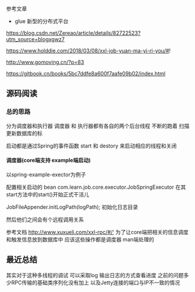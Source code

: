 参考文章
- glue  新型的分布式平台



https://blog.csdn.net/Zereao/article/details/82722523?utm_source=blogxgwz7

https://www.holddie.com/2018/03/08/xxl-job-yuan-ma-yi-ri-you/#!

http://www.gomoving.cn/?p=83

https://gitbook.cn/books/5bc7ddfe8a600f7aafe09b02/index.html
## 源码阅读
### 总的思路
分为调度器和执行器
调度器 和 执行器都有各自的两个后台线程 不断的跑着 扫描更新数据库的标

启动都是通过Spring的事件函数 start 和 destory
来启动相应的线程和关闭

#### 调度器(core端支持 example端启动)
以spring-example-exector为例子

配置相关启动的 bean 
com.learn.job.core.executor.JobSpringExecutor
在其 start方法中的start()开始正式干活儿

  JobFileAppender.initLogPath(logPath); 初始化日志目录
  
  然后他们之间会有个远程调用关系
  
  参考文档
  http://www.xuxueli.com/xxl-rpc/#/‘
  为了让core端把相关的信息调度和触发信息放到数据库中
  应该这些操作都是调度器 man端处理的
  


## 最近总结
其实对于这种多线程的调试 可以采取log 输出日志的方式查看进度
之前的问题多少RPC传输的基础类序列化没有加上
以及Jetty连接的端口与IP不一致的情况



